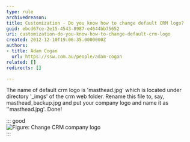```yaml
---
type: rule
archivedreason: 
title: Customization - Do you know how to change default CRM logo?
guid: ebcd67ce-2e15-4543-8987-e4644bb75652
uri: customization-do-you-know-how-to-change-default-crm-logo
created: 2012-12-10T19:06:35.0000000Z
authors:
- title: Adam Cogan
  url: https://ssw.com.au/people/adam-cogan
related: []
redirects: []

---
```


The name of default crm logo is 'masthead.jpg' which is located under directory           '\_imgs' of the crm web folder. Rename this file to, say, masthead\_backup.jpg and           put your company logo and name it as ''masthead.jpg'. Done!

<!--endintro-->

::: good  
![Figure: Change CRM company logo](CRM\_ChangeLogo.jpg)  
:::
